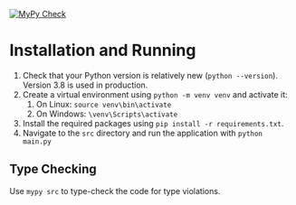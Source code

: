 [![MyPy Check](https://github.com/Process-Mining-Group-9/backend/actions/workflows/mypy.yml/badge.svg)](https://github.com/Process-Mining-Group-9/backend/actions/workflows/mypy.yml)

# Installation and Running

1. Check that your Python version is relatively new (```python --version```). Version 3.8 is used in production.
2. Create a virtual environment using ```python -m venv venv``` and activate it:
   1. On Linux: ```source venv\bin\activate```
   2. On Windows: ```\venv\Scripts\activate```
3. Install the required packages using ```pip install -r requirements.txt```.
4. Navigate to the ```src``` directory and run the application with ```python main.py```

## Type Checking

Use ```mypy src``` to type-check the code for type violations.
